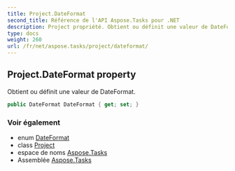 ```yaml
---
title: Project.DateFormat
second_title: Référence de l'API Aspose.Tasks pour .NET
description: Project propriété. Obtient ou définit une valeur de DateFormat.
type: docs
weight: 260
url: /fr/net/aspose.tasks/project/dateformat/
---
```

## Project.DateFormat property

Obtient ou définit une valeur de DateFormat.

```csharp
public DateFormat DateFormat { get; set; }
```

### Voir également

* enum [DateFormat](../../dateformat/)
* class [Project](../)
* espace de noms [Aspose.Tasks](../../project/)
* Assemblée [Aspose.Tasks](../../../)


